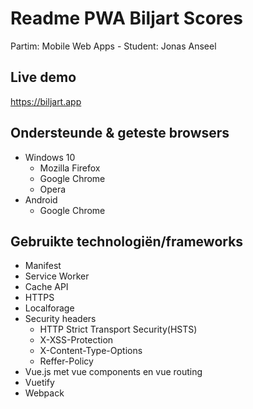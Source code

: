 # Readme PWA Biljart Scores
Partim: Mobile Web Apps - 
Student: Jonas Anseel

## Live demo
https://biljart.app

## Ondersteunde & geteste browsers
* Windows 10
   * Mozilla Firefox
   * Google Chrome
   * Opera
* Android
   * Google Chrome

## Gebruikte technologiën/frameworks
* Manifest
* Service Worker
* Cache API
* HTTPS
* Localforage
* Security headers
    * HTTP Strict Transport Security(HSTS)
    * X-XSS-Protection
    * X-Content-Type-Options
    * Reffer-Policy
* Vue.js met vue components en vue routing
* Vuetify
* Webpack
